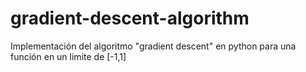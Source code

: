 # gradient-descent-algorithm
Implementación del algoritmo "gradient descent" en python para una función en un limite de [-1,1]
